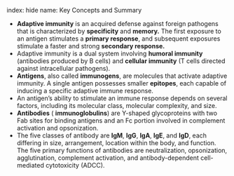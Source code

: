 index: hide
name: Key Concepts and Summary

  *  **Adaptive immunity** is an acquired defense against foreign pathogens that is characterized by  **specificity** and  **memory.** The first exposure to an antigen stimulates a  **primary response**, and subsequent exposures stimulate a faster and strong  **secondary response.**
  * Adaptive immunity is a dual system involving  **humoral immunity** (antibodies produced by B cells) and  **cellular immunity** (T cells directed against intracellular pathogens).
  *  **Antigens**, also called  **immunogens**, are molecules that activate adaptive immunity. A single antigen possesses smaller  **epitopes**, each capable of inducing a specific adaptive immune response.
  * An antigen’s ability to stimulate an immune response depends on several factors, including its molecular class, molecular complexity, and size.
  *  **Antibodies** ( **immunoglobulins**) are Y-shaped glycoproteins with two Fab sites for binding antigens and an Fc portion involved in complement activation and opsonization.
  * The five classes of antibody are  **IgM**,  **IgG**,  **IgA**,  **IgE**, and  **IgD**, each differing in size, arrangement, location within the body, and function. The five primary functions of antibodies are neutralization, opsonization, agglutination, complement activation, and antibody-dependent cell-mediated cytotoxicity (ADCC).
